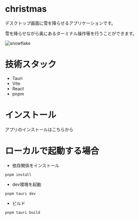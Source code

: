 # christmas

デスクトップ画面に雪を降らせるアプリケーションです。

雪を降らせながら奥にあるターミナル操作等を行うことができます。

![snowflake](https://github.com/user-attachments/assets/6caf3c89-5641-4722-a43d-57a1ab63b4fa)



# 技術スタック

- Tauri
- Vite
- React
- pnpm

# インストール

アプリのインストールはこちらから


# ローカルで起動する場合

- 依存関係をインストール
```
pnpm install
```

- dev環境を起動
```
pnpm tauri dev
```

- ビルド
```
pnpm tauri build
```
